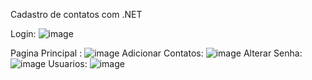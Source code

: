 Cadastro de contatos com .NET


Login: 
![image](https://user-images.githubusercontent.com/88861947/218475220-16773e43-828e-4bf1-9b99-af93e729b8dc.png)

Pagina Principal :
![image](https://user-images.githubusercontent.com/88861947/218481523-4e02f04c-2e16-44e1-b042-4145e5650390.png)
Adicionar Contatos:
![image](https://user-images.githubusercontent.com/88861947/218564364-efb73c4e-62ca-47ef-8865-1136da5bd0b0.png)
Alterar Senha:
![image](https://user-images.githubusercontent.com/88861947/218564455-c70ad7a0-f2c1-422e-afb5-78aca427b618.png)
Usuarios:
![image](https://user-images.githubusercontent.com/88861947/218564626-f7175604-64fe-4086-a71a-bf24a15c47e1.png)


